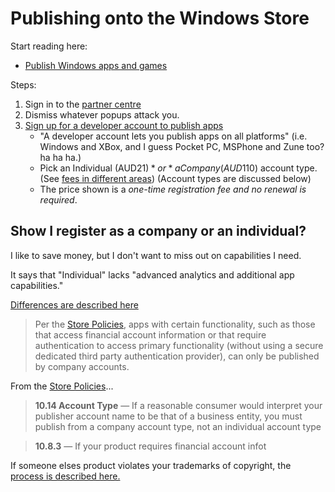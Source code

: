 ﻿# Publishing onto the Windows Store

Start reading here:

- [Publish Windows apps and games](https://docs.microsoft.com/en-us/windows/uwp/publish/)

Steps:

1. Sign in to the [partner centre](https://partner.microsoft.com/en-us/dashboard/directory)
2. Dismiss whatever popups attack you.
3. [Sign up for a developer account to publish apps](https://partner.microsoft.com/en-US/dashboard/apps/signup)
	- "A developer account lets you publish apps on all platforms" (i.e. Windows and XBox, and I guess Pocket PC, MSPhone and Zune too? ha ha ha.)
	- Pick an Individual (AUD$21) *or* a Company (AUD$110) account type. (See [fees in different areas](https://docs.microsoft.com/en-us/windows/uwp/publish/account-types-locations-and-fees?redirectedfrom=MSDN#developer-account-and-app-submission-markets)) (Account types are discussed below)
	- The price shown is a *one-time registration fee and no renewal is required*.

## Show I register as a company or an individual?

I like to save money, but I don't want to miss out on capabilities I need.

It says that "Individual" lacks "advanced analytics and additional app capabilities."

[Differences are described here](https://docs.microsoft.com/en-us/windows/uwp/publish/account-types-locations-and-fees?redirectedfrom=MSDN)

> Per the [Store Policies](https://docs.microsoft.com/en-us/windows/uwp/publish/store-policies#1014-account-type), apps with certain functionality, such as those that access financial account information or that require authentication to access primary functionality (without using a secure dedicated third party authentication provider), can only be published by company accounts.

From the [Store Policies](https://docs.microsoft.com/en-us/windows/uwp/publish/store-policies#1014-account-type)...

> **10.14 Account Type** &mdash; If a reasonable consumer would interpret your publisher account name to be that of a business entity, you must publish from a company account type, not an individual account type

> **10.8.3** &mdash; If your product requires financial account infot

If someone elses product violates your trademarks of copyright, the [process is described here.](https://docs.microsoft.com/en-us/windows/uwp/publish/trademark-and-copyright-protection)